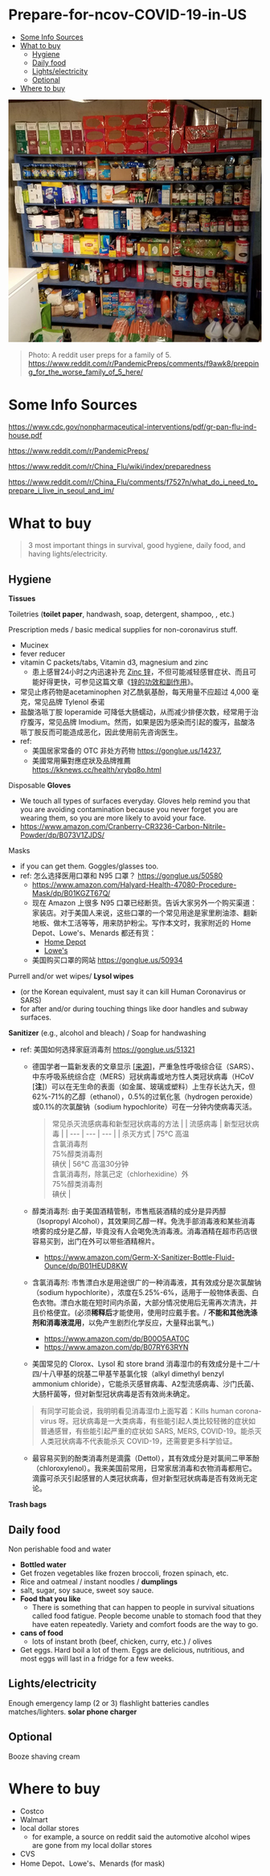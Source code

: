 # Prepare-for-ncov-COVID-19-in-US

- [Some Info Sources](#some-info-sources)
- [What to buy](#what-to-buy)
  - [Hygiene](#hygiene)
  - [Daily food](#daily-food)
  - [Lights/electricity](#lightselectricity)
  - [Optional](#optional)
- [Where to buy](#where-to-buy)

![](https://github.com/myt00seven/Prepare-for-ncov-COVID-19-in-US/blob/master/gfecznmjw2j41.jpg)

> Photo: A reddit user preps for a family of 5. https://www.reddit.com/r/PandemicPreps/comments/f9awk8/prepping_for_the_worse_family_of_5_here/

# Some Info Sources

https://www.cdc.gov/nonpharmaceutical-interventions/pdf/gr-pan-flu-ind-house.pdf

https://www.reddit.com/r/PandemicPreps/

https://www.reddit.com/r/China_Flu/wiki/index/preparedness

https://www.reddit.com/r/China_Flu/comments/f7527n/what_do_i_need_to_prepare_i_live_in_seoul_and_im/

# What to buy 

> 3 most important things in survival, good hygiene, daily food, and having lights/electricity.

## Hygiene

**Tissues**

Toiletries (**toilet paper**, handwash, soap, detergent, shampoo, , etc.) 

Prescription meds / basic medical supplies for non-coronavirus stuff. 
- Mucinex
- fever reducer
- vitamin C packets/tabs, Vitamin d3, magnesium and zinc
    - 患上感冒24小时之内迅速补充 [Zinc 锌](https://amzn.to/2PDLBb5)，不但可能减轻感冒症状、而且可能好得更快，可参见这篇文章《[锌的功效和副作用](https://gonglue.us/24478)》。
- 常见止疼药物是acetaminophen 对乙酰氨基酚，每天用量不应超过 4,000 毫克，常见品牌 Tylenol 泰诺
- 盐酸洛哌丁胺 loperamide 可降低大肠蠕动，从而减少排便次数，经常用于治疗腹泻，常见品牌 Imodium。然而，如果是因为感染而引起的腹泻，盐酸洛哌丁胺反而可能造成恶化，因此使用前先咨询医生。
- ref: 
    - 美国居家常备的 OTC 非处方药物 https://gonglue.us/14237, 
    - 美國常用藥對應症狀及品牌推薦 https://kknews.cc/health/xrybq8o.html

Disposable **Gloves**
- We touch all types of surfaces everyday. Gloves help remind you that you are avoiding contamination because you never forget you are wearing them, so you are more likely to avoid your face.
- https://www.amazon.com/Cranberry-CR3236-Carbon-Nitrile-Powder/dp/B073V1ZJDS/

Masks
- if you can get them. Goggles/glasses too.
- ref: 怎么选择医用口罩和 N95 口罩？ https://gonglue.us/50580
    - https://www.amazon.com/Halyard-Health-47080-Procedure-Mask/dp/B01KGZT67Q/
    - 现在 Amazon 上很多 N95 口罩已经断货。告诉大家另外一个购买渠道：家装店。对于美国人来说，这些口罩的一个常见用途是家里刷油漆、翻新地板、做木工活等等，用来防护粉尘。写作本文时，我家附近的 Home Depot、Lowe's、Menards 都还有货：
        *   [Home Depot](https://www.homedepot.com/s/n95%2520masks?NCNI-5)
        *   [Lowe's](https://www.lowes.com/search?searchTerm=n95+masks)
    * 美国购买口罩的网站 https://gonglue.us/50934


Purrell and/or wet wipes/ **Lysol wipes** 
- (or the Korean equivalent, must say it can kill Human Coronavirus or SARS)
- for after and/or during touching things like door handles and subway surfaces.

**Sanitizer** (e.g., alcohol and bleach) / Soap for handwashing
- ref: 美国如何选择家庭消毒剂 https://gonglue.us/51321
    - 德国学者一篇新发表的文章显示 \[[来源](https://www.journalofhospitalinfection.com/article/S0195-6701(20)30046-3/fulltext?mobileUi=0)\]，严重急性呼吸综合征（SARS）、中东呼吸系统综合症（MERS）冠状病毒或地方性人类冠状病毒（HCoV \[**注**\]）可以在无生命的表面（如金属、玻璃或塑料）上生存长达九天，但62%-71%的乙醇（ethanol），0.5%的过氧化氢（hydrogen peroxide）或0.1%的次氯酸钠（sodium hypochlorite）可在一分钟内使病毒灭活。
        > 常见杀灭流感病毒和新型冠状病毒的方法
        > |     | 流感病毒 | 新型冠状病毒 |
        > | --- | --- | --- |
        > | 杀灭方式 | 75°C 高温  <br>含氯消毒剂  <br>75%醇类消毒剂  <br>碘伏 | 56°C 高温30分钟  <br>含氯消毒剂，除氯己定（chlorhexidine）外  <br>75%醇类消毒剂  <br>碘伏 |
    - 醇类消毒剂: 由于美国酒精管制，市售瓶装酒精的成分是异丙醇（Isopropyl Alcohol），其效果同乙醇一样。免洗手部消毒液和某些消毒喷雾的成分是乙醇，毕竟没有人会喝免洗消毒液。消毒酒精在超市药店很容易买到，出门在外可以带些酒精棉片。
        - https://www.amazon.com/Germ-X-Sanitizer-Bottle-Fluid-Ounce/dp/B01HEUD8KW
    - 含氯消毒剂: 市售漂白水是用途很广的一种消毒液，其有效成分是次氯酸钠（sodium hypochlorite），浓度在5.25%-6%，适用于一般物体表面、白色衣物。漂白水能在短时间内杀菌，大部分情况使用后无需再次清洗，并且价格便宜。(必须**稀释后**才能使用，使用时应戴手套。/ **不能和其他洗涤剂和消毒液混用**，以免产生剧烈化学反应，大量释出氯气。)
        - https://www.amazon.com/dp/B00O5AAT0C
        - https://www.amazon.com/dp/B07RY63RYN
    

    - 美国常见的 Clorox、Lysol 和 store brand 消毒湿巾的有效成分是十二/十四/十八甲基的烷基二甲基苄基氯化铵（alkyl dimethyl benzyl ammonium chloride），它能杀灭感冒病毒、A2型流感病毒、沙门氏菌、大肠杆菌等，但对新型冠状病毒是否有效尚未确定。
    > 有同学可能会说，我明明看见消毒湿巾上面写着：Kills human corona-virus 呀。冠状病毒是一大类病毒，有些能引起人类比较轻微的症状如普通感冒，有些能引起严重的症状如 SARS, MERS, COVID-19。能杀灭人类冠状病毒不代表能杀灭 COVID-19，还需要更多科学验证。
    - 最容易买到的酚类消毒剂是滴露（Dettol），其有效成分是对氯间二甲苯酚（chloroxylenol）。我来美国前常用，日常家居消毒和衣物消毒都用它。滴露可杀灭引起感冒的人类冠状病毒，但对新型冠状病毒是否有效尚无定论。


**Trash bags**

## Daily food

Non perishable food and water
- **Bottled water**
- Get frozen vegetables like frozen broccoli, frozen spinach, etc.
- Rice and oatmeal / instant noodles / **dumplings** 
- salt, sugar, soy sauce, sweet soy sauce.
- **Food that you like**
    - There is something that can happen to people in survival situations called food fatigue. People become unable to stomach food that they have eaten repeatedly. Variety and comfort foods are the way to go.
- **cans of food**
    - lots of instant broth (beef, chicken, curry, etc.) / olives
- Get eggs. Hard boil a lot of them. Eggs are delicious, nutritious, and most eggs will last in a fridge for a few weeks.

## Lights/electricity

Enough emergency lamp (2 or 3)
flashlight
batteries
candles
matches/lighters.
**solar phone charger**

## Optional

Booze 
shaving cream

# Where to buy 

- Costco
- Walmart
- local dollar stores
  - for example, a source on reddit said the automotive alcohol wipes are gone from my local dollar stores
- CVS
- Home Depot、Lowe's、Menards (for mask)




